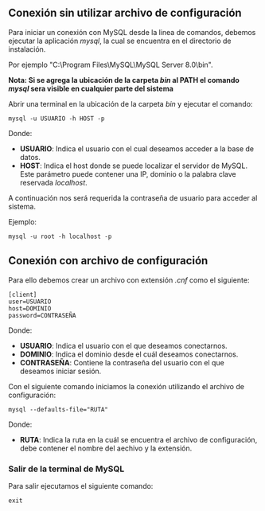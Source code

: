 ## Conexión sin utilizar archivo de configuración 

Para iniciar un conexión con MySQL desde la linea de comandos, debemos ejecutar la aplicación *mysql*, la cual se encuentra en el directorio de instalación. 

Por ejemplo "C:\\Program Files\\MySQL\\MySQL Server 8.0\\bin".

**Nota: Si se agrega la ubicación de la carpeta *bin* al PATH el comando *mysql* sera visible en cualquier parte del sistema**

Abrir una terminal en la ubicación de la carpeta *bin* y ejecutar el comando:

```
mysql -u USUARIO -h HOST -p
```

Donde:

- **USUARIO**: Indica el usuario con el cual deseamos acceder a la base de datos.
- **HOST**: Indica el host donde se puede localizar el servidor de MySQL. Este parámetro puede contener una IP, dominio o la palabra clave reservada *localhost*.

A continuación nos será requerida la contraseña de usuario para acceder al sistema.

Ejemplo:

```
mysql -u root -h localhost -p
```
## Conexión con archivo de configuración

Para ello debemos crear un archivo con extensión *.cnf* como el siguiente:

```
[client]
user=USUARIO
host=DOMINIO
password=CONTRASEÑA 
```

Donde:

- **USUARIO**: Indica el usuario con el que deseamos conectarnos.
- **DOMINIO**: Indica el dominio desde el cuál deseamos conectarnos.
- **CONTRASEÑA**: Contiene la contraseña del usuario con el que deseamos iniciar sesión.

Con el siguiente comando iniciamos la conexión utilizando el archivo de configuración:

```
mysql --defaults-file="RUTA"
```

Donde:

- **RUTA**: Indica la ruta en la cuál se encuentra el archivo de configuración, debe contener el nombre del aechivo y la extensión.
### Salir de la terminal de MySQL

Para salir ejecutamos el siguiente comando:

```
exit
```